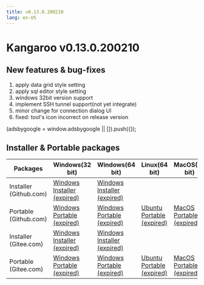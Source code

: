 ```yaml
---
title: v0.13.0.200210
lang: en-US
---
```


# Kangaroo v0.13.0.200210

## New features & bug-fixes
1. apply data grid style setting
2. apply sql editor style setting
3. windows 32bit version support
4. implement SSH tunnel support(not yet integrate)
5. minor change for connection dialog UI
6. fixed: tool's icon incorrect on release version

<div>
    <script2 type="text/javascript" async="true" src="https://pagead2.googlesyndication.com/pagead/js/adsbygoogle.js" />
    <ins class="adsbygoogle"
        style="display:block; text-align:center;"
        data-ad-layout="in-article"
        data-ad-format="fluid"
        data-ad-client="ca-pub-3975819313740938"
        data-ad-slot="6760827895"></ins>
    <script2 type="text/javascript">
        (adsbygoogle = window.adsbygoogle || []).push({});
    </script2>
</div>


## Installer & Portable packages

| Packages        | Windows(32 bit) | Windows(64 bit) | Linux(64 bit)   | MacOS(64 bit)   |
|-----------------|-----------------|-----------------|-----------------|-----------------|
| Installer (Github.com) | [Windows Installer (expired)](https://github.com/dbkangaroo/kangaroo/releases/download/v0.13.0.200210/Kangaroo_0.13.0.200210_win32.exe) | [Windows Installer (expired)](https://github.com/dbkangaroo/kangaroo/releases/download/v0.13.0.200210/Kangaroo_0.13.0.200210_win64.exe) | | |
| Portable (Github.com)  | [Windows Portable (expired)](https://github.com/dbkangaroo/kangaroo/releases/download/v0.13.0.200210/Kangaroo_0.13.0.200210_win32.7z) | [Windows Portable (expired)](https://github.com/dbkangaroo/kangaroo/releases/download/v0.13.0.200210/Kangaroo_0.13.0.200210_win64.7z) | [Ubuntu Portable (expired)](https://github.com/dbkangaroo/kangaroo/releases/download/v0.13.0.200210/Kangaroo_0.13.0.200210_ubuntu.zip) | [MacOS Portable (expired)](https://github.com/dbkangaroo/kangaroo/releases/download/v0.13.0.200210/Kangaroo_0.13.0.200210_macos.zip) |
| Installer (Gitee.com) | [Windows Installer (expired)](https://gitee.com/dbkangaroo/kangaroo/attach_files/332466/download) | [Windows Installer (expired)](https://gitee.com/dbkangaroo/kangaroo/attach_files/332454/download) | | |
| Portable (Gitee.com)  | [Windows Portable (expired)](https://gitee.com/dbkangaroo/kangaroo/attach_files/332461/download) | [Windows Portable (expired)](https://gitee.com/dbkangaroo/kangaroo/attach_files/332456/download) | [Ubuntu Portable (expired)](https://gitee.com/dbkangaroo/kangaroo/attach_files/332485/download) | [MacOS Portable (expired)](https://gitee.com/dbkangaroo/kangaroo/attach_files/332484/download) |